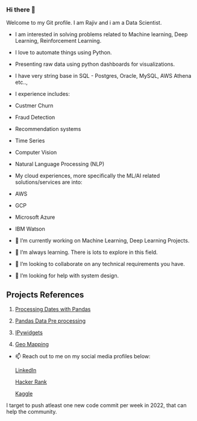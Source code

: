### Hi there 👋

Welcome to my Git profile. I am Rajiv and i am a Data Scientist.

- I am interested in solving problems related to Machine learning, Deep Learning, Reinforcement Learning. 
- I love to automate things using Python.
- Presenting raw data using python dashboards for visualizations.
- I have very string base in SQL - Postgres, Oracle, MySQL, AWS Athena etc..,
- I experience includes:
- Custmer Churn
- Fraud Detection
- Recommendation systems
- Time Series
- Computer Vision 
- Natural Language Processing (NLP)

- My cloud experiences, more specifically the ML/AI related solutions/services are into:
- AWS
- GCP
- Microsoft Azure
- IBM Watson

- 🔭 I’m currently working on Machine Learning, Deep Learning Projects. 
- 🌱 I’m always learning. There is lots to explore in this field. 
- 👯 I’m looking to collaborate on any technical requirements you have.
- 🤔 I’m looking for help with system design.
<!-- - 💬 Ask me about ... -->


## Projects References

1. [Processing Dates with Pandas](https://github.com/Rajiv2806/Python-Code-Helpers/blob/main/Pandas/Pandas%20Dates.ipynb)

2. [Pandas Data Pre processing](https://github.com/Rajiv2806/Python-Code-Helpers/blob/main/Pandas/Pandas%20Reference.ipynb)

3. [IPywidgets](https://github.com/Rajiv2806/Python-Code-Helpers/tree/main/Jupyter%20Lab%20Widgets)

4. [Geo Mapping](https://github.com/Rajiv2806/Python-Code-Helpers/tree/main/GeoMaps)



- 📫 Reach out to me on my social media profiles below: 

  [LinkedIn](https://www.linkedin.com/in/rajiv2806/)

  [Hacker Rank](https://www.hackerrank.com/rajiv2806)

  [Kaggle](https://www.kaggle.com/rajiv2806)


I target to push atleast one new code commit per week in 2022, that can help the community.

<!-- 
- 😄 Pronouns: ...
- ⚡ Fun fact: ... -->
